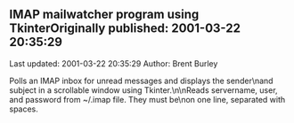 ## IMAP mailwatcher program using TkinterOriginally published: 2001-03-22 20:35:29 
Last updated: 2001-03-22 20:35:29 
Author: Brent Burley 
 
Polls an IMAP inbox for unread messages and displays the sender\nand subject in a scrollable window using Tkinter.\n\nReads servername, user, and password from ~/.imap file.  They must be\non one line, separated with spaces.